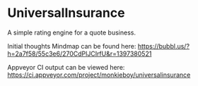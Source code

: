 # UniversalInsurance
A simple rating engine for a quote business.

Initial thoughts Mindmap can be found here: https://bubbl.us/?h=2a7f58/55c3e6/270CdPlJCIrfU&r=1397380521


Appveyor CI output can be viewed here: https://ci.appveyor.com/project/monkieboy/universalinsurance
